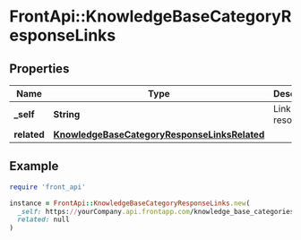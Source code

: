 # FrontApi::KnowledgeBaseCategoryResponseLinks

## Properties

| Name | Type | Description | Notes |
| ---- | ---- | ----------- | ----- |
| **_self** | **String** | Link to resource | [optional] |
| **related** | [**KnowledgeBaseCategoryResponseLinksRelated**](KnowledgeBaseCategoryResponseLinksRelated.md) |  | [optional] |

## Example

```ruby
require 'front_api'

instance = FrontApi::KnowledgeBaseCategoryResponseLinks.new(
  _self: https://yourCompany.api.frontapp.com/knowledge_base_categories/kbc_12,
  related: null
)
```

